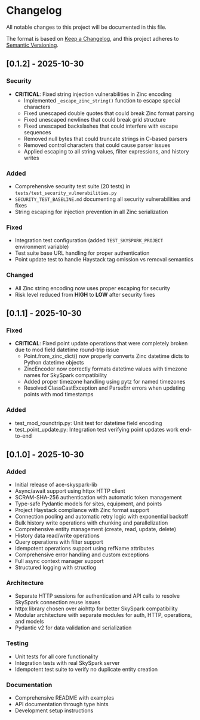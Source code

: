 # Changelog

All notable changes to this project will be documented in this file.

The format is based on [Keep a Changelog](https://keepachangelog.com/en/1.0.0/),
and this project adheres to [Semantic Versioning](https://semver.org/spec/v2.0.0.html).

## [0.1.2] - 2025-10-30

### Security
- **CRITICAL**: Fixed string injection vulnerabilities in Zinc encoding
  - Implemented `_escape_zinc_string()` function to escape special characters
  - Fixed unescaped double quotes that could break Zinc format parsing
  - Fixed unescaped newlines that could break grid structure
  - Fixed unescaped backslashes that could interfere with escape sequences
  - Removed null bytes that could truncate strings in C-based parsers
  - Removed control characters that could cause parser issues
  - Applied escaping to all string values, filter expressions, and history writes

### Added
- Comprehensive security test suite (20 tests) in `tests/test_security_vulnerabilities.py`
- `SECURITY_TEST_BASELINE.md` documenting all security vulnerabilities and fixes
- String escaping for injection prevention in all Zinc serialization

### Fixed
- Integration test configuration (added `TEST_SKYSPARK_PROJECT` environment variable)
- Test suite base URL handling for proper authentication
- Point update test to handle Haystack tag omission vs removal semantics

### Changed
- All Zinc string encoding now uses proper escaping for security
- Risk level reduced from **HIGH** to **LOW** after security fixes

## [0.1.1] - 2025-10-30

### Fixed
- **CRITICAL**: Fixed point update operations that were completely broken due to mod field datetime round-trip issue
  - Point.from_zinc_dict() now properly converts Zinc datetime dicts to Python datetime objects
  - ZincEncoder now correctly formats datetime values with timezone names for SkySpark compatibility
  - Added proper timezone handling using pytz for named timezones
  - Resolved ClassCastException and ParseErr errors when updating points with mod timestamps

### Added
- test_mod_roundtrip.py: Unit test for datetime field encoding
- test_point_update.py: Integration test verifying point updates work end-to-end

## [0.1.0] - 2025-10-30

### Added
- Initial release of ace-skyspark-lib
- Async/await support using httpx HTTP client
- SCRAM-SHA-256 authentication with automatic token management
- Type-safe Pydantic models for sites, equipment, and points
- Project Haystack compliance with Zinc format support
- Connection pooling and automatic retry logic with exponential backoff
- Bulk history write operations with chunking and parallelization
- Comprehensive entity management (create, read, update, delete)
- History data read/write operations
- Query operations with filter support
- Idempotent operations support using refName attributes
- Comprehensive error handling and custom exceptions
- Full async context manager support
- Structured logging with structlog

### Architecture
- Separate HTTP sessions for authentication and API calls to resolve SkySpark connection reuse issues
- httpx library chosen over aiohttp for better SkySpark compatibility
- Modular architecture with separate modules for auth, HTTP, operations, and models
- Pydantic v2 for data validation and serialization

### Testing
- Unit tests for all core functionality
- Integration tests with real SkySpark server
- Idempotent test suite to verify no duplicate entity creation

### Documentation
- Comprehensive README with examples
- API documentation through type hints
- Development setup instructions
